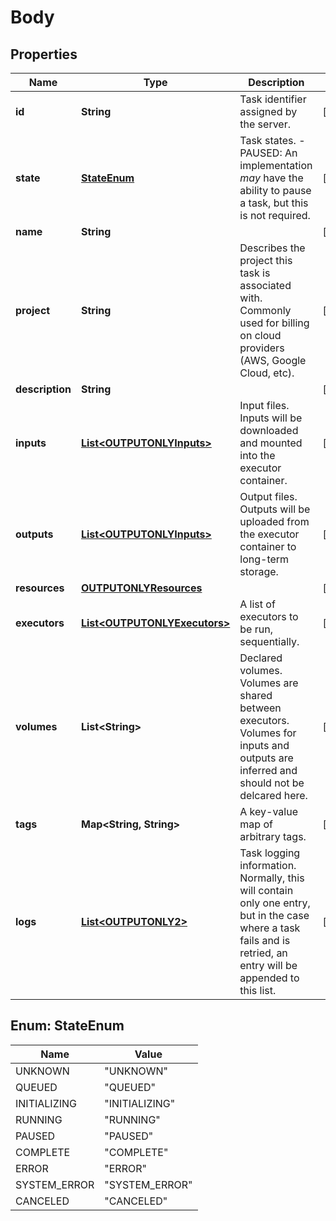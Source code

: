 
# Body

## Properties
Name | Type | Description | Notes
------------ | ------------- | ------------- | -------------
**id** | **String** | Task identifier assigned by the server. |  [optional]
**state** | [**StateEnum**](#StateEnum) | Task states.   - PAUSED: An implementation *may* have the ability to pause a task, but this is not required. |  [optional]
**name** | **String** |  |  [optional]
**project** | **String** | Describes the project this task is associated with. Commonly used for billing on cloud providers (AWS, Google Cloud, etc). |  [optional]
**description** | **String** |  |  [optional]
**inputs** | [**List&lt;OUTPUTONLYInputs&gt;**](OUTPUTONLYInputs.md) | Input files. Inputs will be downloaded and mounted into the executor container. |  [optional]
**outputs** | [**List&lt;OUTPUTONLYInputs&gt;**](OUTPUTONLYInputs.md) | Output files. Outputs will be uploaded from the executor container to long-term storage. |  [optional]
**resources** | [**OUTPUTONLYResources**](OUTPUTONLYResources.md) |  |  [optional]
**executors** | [**List&lt;OUTPUTONLYExecutors&gt;**](OUTPUTONLYExecutors.md) | A list of executors to be run, sequentially. |  [optional]
**volumes** | **List&lt;String&gt;** | Declared volumes. Volumes are shared between executors. Volumes for inputs and outputs are  inferred and should not be delcared here. |  [optional]
**tags** | **Map&lt;String, String&gt;** | A key-value map of arbitrary tags. |  [optional]
**logs** | [**List&lt;OUTPUTONLY2&gt;**](OUTPUTONLY2.md) | Task logging information. Normally, this will contain only one entry, but in the case where a task fails and is retried, an entry will be appended to this list. |  [optional]


<a name="StateEnum"></a>
## Enum: StateEnum
Name | Value
---- | -----
UNKNOWN | &quot;UNKNOWN&quot;
QUEUED | &quot;QUEUED&quot;
INITIALIZING | &quot;INITIALIZING&quot;
RUNNING | &quot;RUNNING&quot;
PAUSED | &quot;PAUSED&quot;
COMPLETE | &quot;COMPLETE&quot;
ERROR | &quot;ERROR&quot;
SYSTEM_ERROR | &quot;SYSTEM_ERROR&quot;
CANCELED | &quot;CANCELED&quot;




